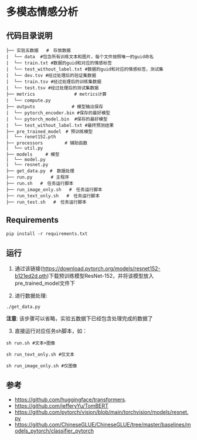 # 多模态情感分析

## 代码目录说明

```
├── 实验五数据   #　存放数据
|  └── data  #包含所有训练文本和图片，每个文件按照唯一的guid命名　　
|  └── train.txt #数据的guid和对应的情感标签　
|  └── test_without_label.txt #数据的guid和对应的情感标签，测试集
|  └── dev.tsv #经过处理后的验证集数据
|  └── train.tsv #经过处理后的训练集数据
|  └── test.tsv #经过处理后的测试集数据
├── metrics　　　　　　　　　# metrics计算
|  └── compute.py　　　
├── outputs              # 模型输出保存
|  └── pytorch_encoder.bin #保存的最好模型
|  └── pytorch_model.bin  #保存的最好模型
|  └── test_without_label.txt #最终预测结果
├── pre_trained_model　# 预训练模型
|  └── renet152.pth
├── processors　　　　　# 辅助函数
|  └── util.py
├── models　　　# 模型
|  └── model.py
|  └── resnet.py
├── get_data.py　#　数据处理
├── run.py       # 主程序
├── run.sh   #　任务运行脚本
├── run_image_only.sh   #　任务运行脚本
├── run_text_only.sh   #　任务运行脚本
├── run_test.sh   #　任务运行脚本
```

### 
## Requirements
```
pip install -r requirements.txt
```


## 运行

1. 通过该链接(https://download.pytorch.org/models/resnet152-b121ed2d.pth)下载预训练模型ResNet-152，并将该模型放入pre_trained_model文件下

2. 进行数据处理:

```
./get_data.py
```

**注意**: 该步骤可以省略，实验五数据下已经包含处理完成的数据了

3. 直接运行对应任务sh脚本，如：

```
sh run.sh #文本+图像
```
```
sh run_text_only.sh #仅文本
```
```
sh run_image_only.sh #仅图像
```

### 
## 参考

- https://github.com/huggingface/transformers.
- https://github.com/jefferyYu/TomBERT
- https://github.com/pytorch/vision/blob/main/torchvision/models/resnet.py
- https://github.com/ChineseGLUE/ChineseGLUE/tree/master/baselines/models_pytorch/classifier_pytorch